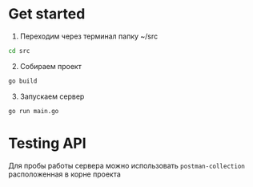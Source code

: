 # Get started

1. Переходим через терминал папку ~/src
```sh
cd src
```

2. Собираем проект
```sh
go build
```

3. Запускаем сервер
```sh
go run main.go
```

# Testing API

Для пробы работы сервера можно использовать `postman-collection` расположенная в корне проекта